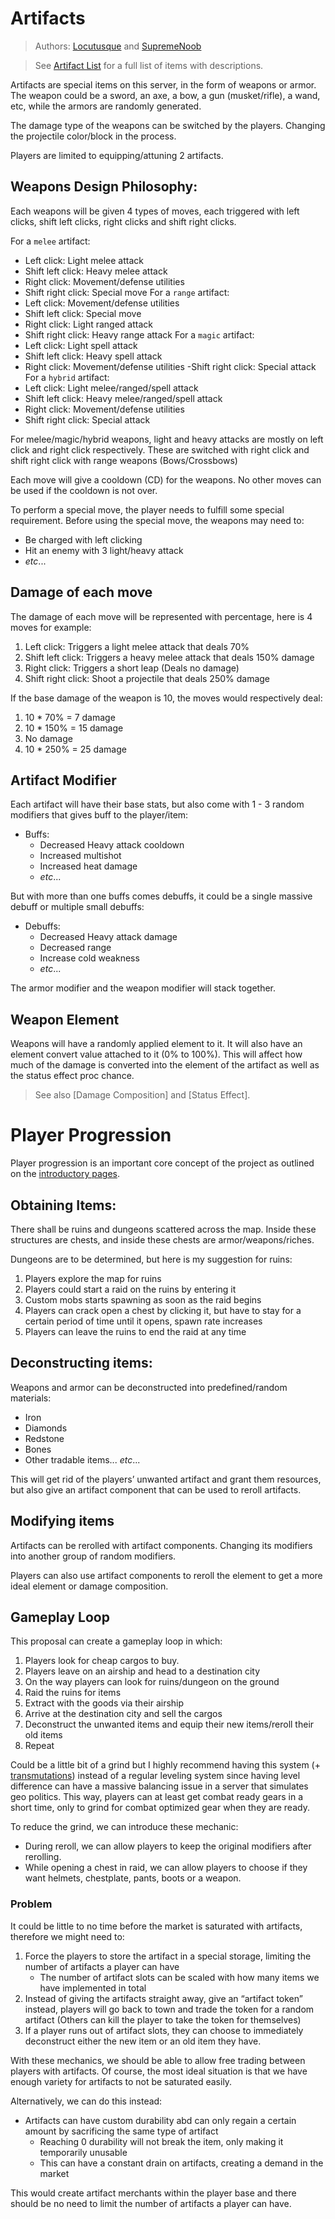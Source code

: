 # Artifacts
> Authors: [Locutusque](https://github.com/Locutusque) and [SupremeNoob](https://github.com/eerieXanthic)
    
> See [Artifact List](combat/artifact-list.md) for a full list of items with descriptions.
    
Artifacts are special items on this server, in the form of weapons or armor. The weapon could be a sword, an axe, a bow, a gun (musket/rifle), a wand, etc, while the armors are randomly generated.
    
The damage type of the weapons can be switched by the players. Changing the projectile color/block in the process.
    
Players are limited to equipping/attuning 2 artifacts.

## Weapons Design Philosophy:
Each weapons will be given 4 types of moves, each triggered with left clicks, shift left clicks, right clicks and shift right clicks.
   
For a `melee` artifact:
- Left click: Light melee attack
- Shift left click: Heavy melee attack
- Right click: Movement/defense utilities
- Shift right click: Special move
For a `range` artifact:
- Left click: Movement/defense utilities
- Shift left click: Special move
- Right click: Light ranged attack
- Shift right click: Heavy range attack
For a `magic` artifact:
- Left click: Light spell attack
- Shift left click: Heavy spell attack
- Right click: Movement/defense utilities
-Shift right click: Special attack
For a `hybrid` artifact:
- Left click: Light melee/ranged/spell attack
- Shift left click: Heavy melee/ranged/spell attack
- Right click: Movement/defense utilities
- Shift right click: Special attack
    
For melee/magic/hybrid weapons, light and heavy attacks are mostly on left click and right click respectively. These are switched with right click and shift right click with range weapons (Bows/Crossbows)
    
Each move will give a cooldown (CD) for the weapons. No other moves can be used if the cooldown is not over.
    
To perform a special move, the player needs to fulfill some special requirement. Before using the special move, the weapons may need to:
    
- Be charged with left clicking 
- Hit an enemy with 3 light/heavy attack 
- $etc...$

## Damage of each move
The damage of each move will be represented with percentage, here is 4 moves for example:
   
1. Left click: Triggers a light melee attack that deals 70%
2. Shift left click: Triggers a heavy melee attack that deals 150% damage
3. Right click: Triggers a short leap (Deals no damage)
4. Shift right click: Shoot a projectile that deals 250% damage
    
If the base damage of the weapon is 10, the moves would respectively deal: 
    
1. 10 * 70% = 7 damage
2. 10 * 150% = 15 damage
3. No damage
4. 10 * 250% = 25 damage

## Artifact Modifier
Each artifact will have their base stats, but also come with 1 - 3 random modifiers that gives buff to the player/item:
    
- Buffs:
  - Decreased Heavy attack cooldown
  - Increased multishot
  - Increased heat damage
  - $etc...$
    
But with more than one buffs comes debuffs, it could be a single massive debuff or multiple small debuffs:
    
- Debuffs:
  - Decreased Heavy attack damage
  - Decreased range
  - Increase cold weakness
  - $etc...$

The armor modifier and the weapon modifier will stack together.

## Weapon Element
Weapons will have a randomly applied element to it. It will also have an element convert value attached to it (0% to 100%). This will affect how much of the damage is converted into the element of the artifact as well as the status effect proc chance.
    
> See also [Damage Composition] and [Status Effect].

# Player Progression
Player progression is an important core concept of the project as outlined on the [introductory pages](../README.md). 
## Obtaining Items:
There shall be ruins and dungeons scattered across the map. Inside these structures are chests, and inside these chests are armor/weapons/riches. 
    
Dungeons are to be determined, but here is my suggestion for ruins:
   
1. Players explore the map for ruins
2. Players could start a raid on the ruins by entering it
3. Custom mobs starts spawning as soon as the raid begins
4. Players can crack open a chest by clicking it, but have to stay for a certain period of time until it opens, spawn rate increases
5. Players can leave the ruins to end the raid at any time

## Deconstructing items:
Weapons and armor can be deconstructed into predefined/random materials:

- Iron
- Diamonds
- Redstone
- Bones
- Other tradable items... $etc...$

This will get rid of the players’ unwanted artifact and grant them resources, but also give an artifact component that can be used to reroll artifacts.

## Modifying items
Artifacts can be rerolled with artifact components. Changing its modifiers into another group of random modifiers. 
    
Players can also use artifact components to reroll the element to get a more ideal element or damage composition.

## Gameplay Loop
This proposal can create a gameplay loop in which:

1. Players look for cheap cargos to buy.
2. Players leave on an airship and head to a destination city
3. On the way players can look for ruins/dungeon on the ground
4. Raid the ruins for items
5. Extract with the goods via their airship
6. Arrive at the destination city and sell the cargos
7. Deconstruct the unwanted items and equip their new items/reroll their old items
8. Repeat
    
Could be a little bit of a grind but I highly recommend having this system (+ [transmutations](cults/transmutations.md)) instead of a regular leveling system since having level difference can have a massive balancing issue in a server that simulates geo politics. This way, players can at least get combat ready gears in a short time, only to grind for combat optimized gear when they are ready.
    
To reduce the grind, we can introduce these mechanic:
   
- During reroll, we can allow players to keep the original modifiers after rerolling.
- While opening a chest in raid, we can allow players to choose if they want helmets, chestplate, pants, boots or a weapon.

### **Problem**
It could be little to no time before the market is saturated with artifacts, therefore we might need to:

1. Force the players to store the artifact in a special storage, limiting the number of artifacts a player can have 
   - The number of artifact slots can be scaled with how many items we have implemented in total
2. Instead of giving the artifacts straight away, give an “artifact token” instead, players will go back to town and trade the token for a random artifact (Others can kill the player to take the token for themselves)
3. If a player runs out of artifact slots, they can choose to immediately deconstruct either the new item or an old item they have.

With these mechanics, we should be able to allow free trading between players with artifacts. Of course, the most ideal situation is that we have enough variety for artifacts to not be saturated easily.
    
Alternatively, we can do this instead:
    
- Artifacts can have custom durability abd can only regain a certain amount by sacrificing the same type of artifact
    - Reaching 0 durability will not break the item, only making it temporarily unusable
    - This can have a constant drain on artifacts, creating a demand in the market

This would create artifact merchants within the player base and there should be no need to limit the number of artifacts a player can have.